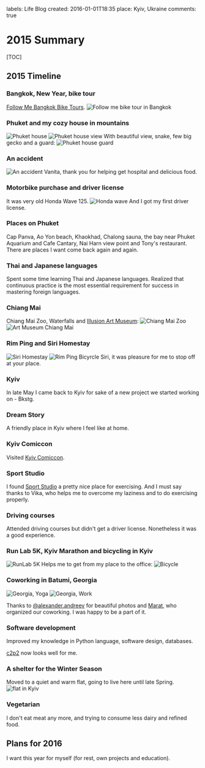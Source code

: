 labels: Life
    	Blog
created: 2016-01-01T18:35
place: Kyiv, Ukraine
comments: true

# 2015 Summary

[TOC]

## 2015 Timeline

### Bangkok, New Year, bike tour

[Follow Me Bangkok Bike Tours](https://plus.google.com/+FollowmebiketourBangkok).
![Follow me bike tour in Bangkok](follow_me_bike.jpg)

### Phuket and my cozy house in mountains

![Phuket house](phuket_house.jpg)
![Phuket house view](phuket_house_view.jpg)
With beautiful view, snake, few big gecko and a guard:
![Phuket house guard](phuket_house_guard.jpg)

### An accident

![An accident](accident.jpg)
Vanita, thank you for helping get hospital and delicious food.

### Motorbike purchase and driver license

It was very old Honda Wave 125.
![Honda wave](honda_wave.jpg)
And I got my first driver license.

### Places on Phuket

Cap Panva, Ao Yon beach, Khaokhad, Chalong sauna, the bay near Phuket Aquarium and Cafe Cantary, Nai Harn view point and Tony's restaurant. There are places I want come back again and again.

### Thai and Japanese languages

Spent some time learning Thai and Japanese languages. Realized that continuous practice is the most essential requirement for success in  mastering foreign languages.

### Chiang Mai

Chiang Mai Zoo, Waterfalls and [Illusion Art Museum](http://chiangmai-artinparadise.com):
![Chiang Mai Zoo](chiang_mai_zoo.jpg)
![Art Museum Chiang Mai](art_museum.jpg)

### Rim Ping and Siri Homestay

![Siri Homestay](siri_homestay.jpg)
![Rim Ping Bicyrcle](rim_ping_bicyrcle.jpg)
Siri, it was pleasure for me to stop off at your place.

### Kyiv

In late May I came back to Kyiv for sake of a new project we started working on - Bkstg.

### Dream Story

A friendly place in Kyiv where I feel like at home.

### Kyiv Comiccon

Visited [Kyiv Comiccon](http://comiccon.kiev.ua).

### Sport Studio

I found [Sport Studio](http://sportstudio.com.ua) a pretty nice place for exercising. And I must say thanks to Vika, who helps me to overcome my laziness and to do exercising properly.

### Driving courses

Attended driving courses but didn't get a driver license. Nonetheless it was a good experience.

### Run Lab 5K, Kyiv Marathon and bicycling in Kyiv

![RunLab 5K](run_lab.jpg)
Helps me to get from my place to the office:
![Bicycle](kyiv_bicycle.jpg)

### Coworking in Batumi, Georgia

![Georgia, Yoga](georgia_yoga.jpg)
![Georgia, Work](georgia_work.jpg)

Thanks to [@alexander.andreev](https://www.instagram.com/alexander.andreev/) for beautiful photos and [Marat](https://www.facebook.com/kiwicanfly), who organized our coworking. I was happy to be a part of it.

### Software development

Improved my knowledge in Python language, software design, databases.

[c2p2](https://github.com/nanvel/c2p2) now looks well for me.

### A shelter for the Winter Season

Moved to a quiet and warm flat, going to live here until late Spring.
![flat in Kyiv](kyiv_flat.jpg)

### Vegetarian

I don't eat meat any more, and trying to consume less dairy and refined food.

## Plans for 2016

I want this year for myself (for rest, own projects and education).
